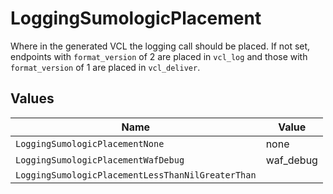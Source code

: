 # LoggingSumologicPlacement

Where in the generated VCL the logging call should be placed. If not set, endpoints with `format_version` of 2 are placed in `vcl_log` and those with `format_version` of 1 are placed in `vcl_deliver`.



## Values

| Name                                              | Value                                             |
| ------------------------------------------------- | ------------------------------------------------- |
| `LoggingSumologicPlacementNone`                   | none                                              |
| `LoggingSumologicPlacementWafDebug`               | waf_debug                                         |
| `LoggingSumologicPlacementLessThanNilGreaterThan` | <nil>                                             |